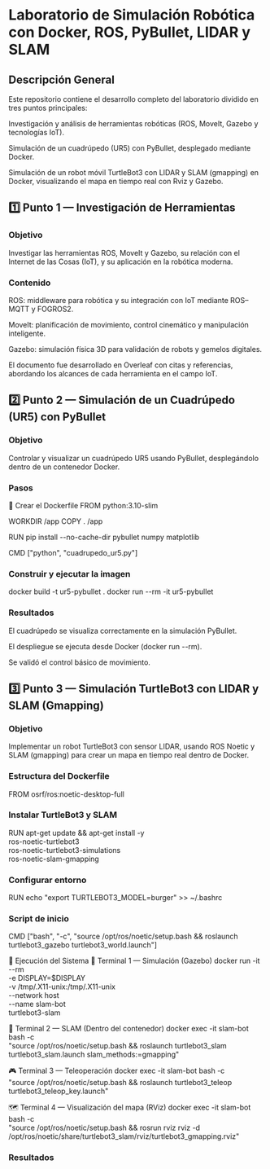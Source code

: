 # Laboratorio de Simulación Robótica con Docker, ROS, PyBullet, LIDAR y SLAM
## Descripción General

Este repositorio contiene el desarrollo completo del laboratorio dividido en tres puntos principales:

Investigación y análisis de herramientas robóticas (ROS, MoveIt, Gazebo y tecnologías IoT).

Simulación de un cuadrúpedo (UR5) con PyBullet, desplegado mediante Docker.

Simulación de un robot móvil TurtleBot3 con LIDAR y SLAM (gmapping) en Docker, visualizando el mapa en tiempo real con Rviz y Gazebo.

## 1️⃣ Punto 1 — Investigación de Herramientas
### Objetivo

Investigar las herramientas ROS, MoveIt y Gazebo, su relación con el Internet de las Cosas (IoT), y su aplicación en la robótica moderna.

### Contenido

ROS: middleware para robótica y su integración con IoT mediante ROS–MQTT y FOGROS2.

MoveIt: planificación de movimiento, control cinemático y manipulación inteligente.

Gazebo: simulación física 3D para validación de robots y gemelos digitales.

El documento fue desarrollado en Overleaf con citas y referencias, abordando los alcances de cada herramienta en el campo IoT.

## 2️⃣ Punto 2 — Simulación de un Cuadrúpedo (UR5) con PyBullet
### Objetivo

Controlar y visualizar un cuadrúpedo UR5 usando PyBullet, desplegándolo dentro de un contenedor Docker.

### Pasos
📁 Crear el Dockerfile
FROM python:3.10-slim

WORKDIR /app
COPY . /app

RUN pip install --no-cache-dir pybullet numpy matplotlib

CMD ["python", "cuadrupedo_ur5.py"]

### Construir y ejecutar la imagen
docker build -t ur5-pybullet .
docker run --rm -it ur5-pybullet

### Resultados

El cuadrúpedo se visualiza correctamente en la simulación PyBullet.

El despliegue se ejecuta desde Docker (docker run --rm).

Se validó el control básico de movimiento.

## 3️⃣ Punto 3 — Simulación TurtleBot3 con LIDAR y SLAM (Gmapping)
### Objetivo

Implementar un robot TurtleBot3 con sensor LIDAR, usando ROS Noetic y SLAM (gmapping) para crear un mapa en tiempo real dentro de Docker.

### Estructura del Dockerfile
FROM osrf/ros:noetic-desktop-full

### Instalar TurtleBot3 y SLAM
RUN apt-get update && apt-get install -y \
    ros-noetic-turtlebot3 \
    ros-noetic-turtlebot3-simulations \
    ros-noetic-slam-gmapping

### Configurar entorno
RUN echo "export TURTLEBOT3_MODEL=burger" >> ~/.bashrc

### Script de inicio
CMD ["bash", "-c", "source /opt/ros/noetic/setup.bash && roslaunch turtlebot3_gazebo turtlebot3_world.launch"]

🔹 Ejecución del Sistema
🧩 Terminal 1 — Simulación (Gazebo)
docker run -it --rm \
    -e DISPLAY=$DISPLAY \
    -v /tmp/.X11-unix:/tmp/.X11-unix \
    --network host \
    --name slam-bot \
    turtlebot3-slam

🧠 Terminal 2 — SLAM (Dentro del contenedor)
docker exec -it slam-bot bash -c \
"source /opt/ros/noetic/setup.bash && roslaunch turtlebot3_slam turtlebot3_slam.launch slam_methods:=gmapping"

🎮 Terminal 3 — Teleoperación
docker exec -it slam-bot bash -c \
"source /opt/ros/noetic/setup.bash && roslaunch turtlebot3_teleop turtlebot3_teleop_key.launch"

🗺️ Terminal 4 — Visualización del mapa (RViz)
docker exec -it slam-bot bash -c \
"source /opt/ros/noetic/setup.bash && rosrun rviz rviz -d /opt/ros/noetic/share/turtlebot3_slam/rviz/turtlebot3_gmapping.rviz"

### Resultados 

